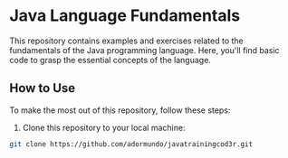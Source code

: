 # Java Language Fundamentals

This repository contains examples and exercises related to the fundamentals of the Java programming language. Here, you'll find basic code to grasp the essential concepts of the language.

## How to Use

To make the most out of this repository, follow these steps:

1. Clone this repository to your local machine:

```bash
git clone https://github.com/adormundo/javatrainingcod3r.git
